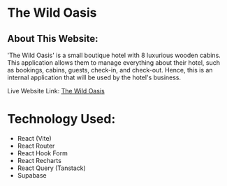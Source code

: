 # The Wild Oasis

## About This Website:

'The Wild Oasis' is a small boutique hotel with 8 luxurious wooden cabins. This application allows them to manage everything about their hotel, such as bookings, cabins, guests, check-in, and check-out. Hence, this is an internal application that will be used by the hotel's business.

Live Website Link: [The Wild Oasis](https://the-wild-oasis-99.netlify.app/dashboard)

# Technology Used:

- React (Vite)
- React Router
- React Hook Form
- React Recharts
- React Query (Tanstack)
- Supabase
